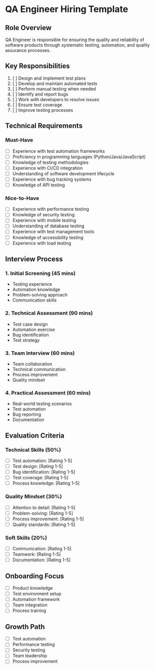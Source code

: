 # QA Engineer Hiring Template

## Role Overview
QA Engineer is responsible for ensuring the quality and reliability of software products through systematic testing, automation, and quality assurance processes.

## Key Responsibilities
1. [ ] Design and implement test plans
2. [ ] Develop and maintain automated tests
3. [ ] Perform manual testing when needed
4. [ ] Identify and report bugs
5. [ ] Work with developers to resolve issues
6. [ ] Ensure test coverage
7. [ ] Improve testing processes

## Technical Requirements

### Must-Have
- [ ] Experience with test automation frameworks
- [ ] Proficiency in programming languages (Python/Java/JavaScript)
- [ ] Knowledge of testing methodologies
- [ ] Experience with CI/CD integration
- [ ] Understanding of software development lifecycle
- [ ] Experience with bug tracking systems
- [ ] Knowledge of API testing

### Nice-to-Have
- [ ] Experience with performance testing
- [ ] Knowledge of security testing
- [ ] Experience with mobile testing
- [ ] Understanding of database testing
- [ ] Experience with test management tools
- [ ] Knowledge of accessibility testing
- [ ] Experience with load testing

## Interview Process

### 1. Initial Screening (45 mins)
- Testing experience
- Automation knowledge
- Problem-solving approach
- Communication skills

### 2. Technical Assessment (90 mins)
- Test case design
- Automation exercise
- Bug identification
- Test strategy

### 3. Team Interview (60 mins)
- Team collaboration
- Technical communication
- Process improvement
- Quality mindset

### 4. Practical Assessment (60 mins)
- Real-world testing scenarios
- Test automation
- Bug reporting
- Documentation

## Evaluation Criteria

### Technical Skills (50%)
- [ ] Test automation: [Rating 1-5]
- [ ] Test design: [Rating 1-5]
- [ ] Bug identification: [Rating 1-5]
- [ ] Test coverage: [Rating 1-5]
- [ ] Process knowledge: [Rating 1-5]

### Quality Mindset (30%)
- [ ] Attention to detail: [Rating 1-5]
- [ ] Problem-solving: [Rating 1-5]
- [ ] Process improvement: [Rating 1-5]
- [ ] Quality standards: [Rating 1-5]

### Soft Skills (20%)
- [ ] Communication: [Rating 1-5]
- [ ] Teamwork: [Rating 1-5]
- [ ] Documentation: [Rating 1-5]

## Onboarding Focus
- [ ] Product knowledge
- [ ] Test environment setup
- [ ] Automation framework
- [ ] Team integration
- [ ] Process training

## Growth Path
- [ ] Test automation
- [ ] Performance testing
- [ ] Security testing
- [ ] Team leadership
- [ ] Process improvement 